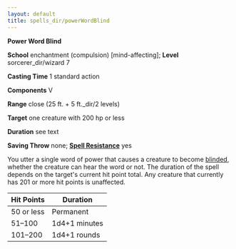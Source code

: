 ```yaml
---
layout: default
title: spells_dir/powerWordBlind
---
```

 **Power Word Blind**

**School** enchantment (compulsion) [mind-affecting]; **Level** sorcerer_dir/wizard 7

**Casting Time** 1 standard action

**Components** V

**Range** close (25 ft. + 5 ft._dir/2 levels)

**Target** one creature with 200 hp or less

**Duration** see text

**Saving Throw** none; **[Spell Resistance](../glossary#_spell-resistance)** yes

You utter a single word of power that causes a creature to become [blinded](../glossary#_blinded), whether the creature can hear the word or not. The duration of the spell depends on the target's current hit point total. Any creature that currently has 201 or more hit points is unaffected.

| Hit Points | Duration |
| --- | --- |
| 50 or less | Permanent |
| 51–100 | 1d4+1 minutes |
| 101–200 | 1d4+1 rounds |

